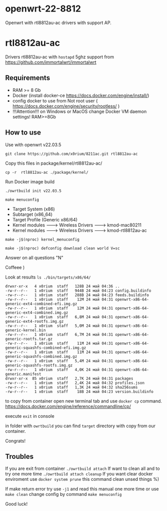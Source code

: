 # openwrt-22-8812

Openwrt with rtl8812au-ac drivers with support AP.

# rtl8812au-ac

Drivers rtl8812au-ac with `hostapd` 5ghz support from https://github.com/immortalwrt/immortalwrt

## Requirements

- RAM >= 8 Gb
- Docker (install docker-ce https://docs.docker.com/engine/install/)
- config docker to use from Not root user ( https://docs.docker.com/engine/security/rootless/ ) 
- !!!Attention!!! on Windows or MacOS change Docker VM daemon settings! RAM>=8Gb

## How to use

Use with openwrt v22.03.5

`git clone https://github.com/x0rium/8211ac.git rtl8812au-ac`

Copy this files in package/kernel/rtl8812au-ac/

`cp -r  rtl8812au-ac ./package/kernel/`

Run Docker image build 

`./owrtbuild init v22.03.5`

`make menuconfig`

- Target System (x86)
- Subtarget (x86_64)
- Target Profile (Generic x86/64)
- Kernel modules  ---> Wireless Drivers  ---> kmod-mac80211
- Kernel modules  ---> Wireless Drivers  ---> kmod-rtl8812au-ac

`make -j$(nproc) kernel_menuconfig`

`make -j$(nproc) defconfig download clean world V=sc` 

Answer on all questions "N" 

Coffeee ) 

Look at results `ls ./bin/targets/x86/64/`

```
drwxr-xr-x   4 x0rium  staff   128B 24 май 04:36 ..
-rw-r--r--   1 x0rium  staff   944B 24 май 04:23 config.buildinfo
-rw-r--r--   1 x0rium  staff   288B 24 май 04:23 feeds.buildinfo
-rw-r--r--   1 x0rium  staff    12M 24 май 04:31 openwrt-x86-64-generic-ext4-combined-efi.img.gz
-rw-r--r--   1 x0rium  staff    12M 24 май 04:31 openwrt-x86-64-generic-ext4-combined.img.gz
-rw-r--r--   1 x0rium  staff   6,8M 24 май 04:31 openwrt-x86-64-generic-ext4-rootfs.img.gz
-rw-r--r--   1 x0rium  staff   5,0M 24 май 04:31 openwrt-x86-64-generic-kernel.bin
-rw-r--r--   1 x0rium  staff   6,7M 24 май 04:31 openwrt-x86-64-generic-rootfs.tar.gz
-rw-r--r--   1 x0rium  staff    11M 24 май 04:31 openwrt-x86-64-generic-squashfs-combined-efi.img.gz
-rw-r--r--   1 x0rium  staff    11M 24 май 04:31 openwrt-x86-64-generic-squashfs-combined.img.gz
-rw-r--r--   1 x0rium  staff   5,4M 24 май 04:31 openwrt-x86-64-generic-squashfs-rootfs.img.gz
-rw-r--r--   1 x0rium  staff   4,0K 24 май 04:31 openwrt-x86-64-generic.manifest
drwxr-xr-x  85 x0rium  staff   2,7K 24 май 04:31 packages
-rw-r--r--   1 x0rium  staff   2,4K 24 май 04:32 profiles.json
-rw-r--r--   1 x0rium  staff   1,3K 24 май 04:32 sha256sums
-rw-r--r--   1 x0rium  staff    18B 24 май 04:23 version.buildinfo
```

to copy from container open new terminal tab and use `docker cp` command.
https://docs.docker.com/engine/reference/commandline/cp/

execute `exit` in console

in folder with `owrtbuild` you can find `target` directory with copy from our container.

Congrats!

## Troubles

If you are exit from container `./owrtbuild attach`
If want to clean all and to try one more time `./owrtbuild attach cleanup`
If you want clear docker enviroment use `docker system prune` this command clean unsed things %)

If make return error try use `-j1` and read this manual one more time or use `make clean` change config by command `make menuconfig`

Good luck!


